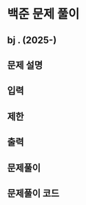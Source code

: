 # 백준 문제 풀이

## bj . (2025-)

## 문제 설명

## 입력

## 제한

## 출력

## 문제풀이

## 문제풀이 코드

```python

```

```java

```
